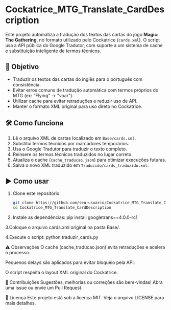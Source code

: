 # Cockatrice_MTG_Translate_CardDescription

Este projeto automatiza a tradução dos textos das cartas do jogo **Magic: The Gathering**, no formato utilizado pelo Cockatrice (`cards.xml`). O script usa a API pública do Google Tradutor, com suporte a um sistema de cache e substituição inteligente de termos técnicos.

## 🧠 Objetivo

- Traduzir os textos das cartas do inglês para o português com consistência.
- Evitar erros comuns de tradução automática com termos próprios do MTG (ex: "Flying" → "voar").
- Utilizar cache para evitar retraduções e reduzir uso de API.
- Manter o formato XML original para uso direto no Cockatrice.

## 🛠️ Como funciona

1. Lê o arquivo XML de cartas localizado em `Base/cards.xml`.
2. Substitui termos técnicos por marcadores temporários.
3. Usa o Google Tradutor para traduzir o texto completo.
4. Reinsere os termos técnicos traduzidos no lugar correto.
5. Atualiza o cache (`cache_traducao.json`) para otimizar execuções futuras.
6. Salva o novo XML traduzido em `Traduzido/cards_traduzido.xml`.

## ▶️ Como usar

1. Clone este repositório:
   ```bash
   git clone https://github.com/seu-usuario/Cockatrice_MTG_Translate_CardDescription.git
   cd Cockatrice_MTG_Translate_CardDescription

2. Instale as dependências:
   pip install googletrans==4.0.0-rc1

3.Coloque o arquivo cards.xml original na pasta Base/.

4.Execute o script:
python traduzir_cards.py




⚠️ Observações
O cache (cache_traducao.json) evita retraduções e acelera o processo.

Pequenos delays são aplicados para evitar bloqueio pela API.

O script respeita o layout XML original do Cockatrice.

🧠 Contribuições
Sugestões, melhorias ou correções são bem-vindas! Abra uma issue ou envie um Pull Request.

📄 Licença
Este projeto está sob a licença MIT. Veja o arquivo LICENSE para mais detalhes.


